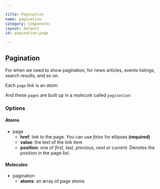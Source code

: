 ```yaml
---

title: Pagination
name: pagination
category: Components
layout: default
id: pagination-page

---
```


## Pagination

For when we need to show pagination, for news articles, events listings, search results, and so on.

Each `page` link is an _atom_:

<script>
component("page", { "href": "?page=1", "value": "1" } )
</script>

And these `pages` are built up in a _molecule_ called `pagination`:

<script>
component("pagination", { "atoms": [
  { "page": { "href": "?page=1", "value": "1", "position": "first" } },
  { "page": { "href": "?page=2", "value": "2" } },
  { "page": { "href": false, "value": "..." } },
  { "page": { "href": "?page=2", "value": "24" } },
  { "page": { "href": "?page=25", "value": "25", "position": "previous" } },
  { "page": { "href": "?page=26", "value": "26", "position": "current" } },
  { "page": { "href": "?page=27", "value": "27", "position": "next" } },
  { "page": { "href": "?page=2", "value": "28" } },
  { "page": { "href": false, "value": "..." } },
  { "page": { "href": "?page=49", "value": "49" } },
  { "page": { "href": "?page=50", "value": "50", "position": "last" } }
]});
</script>


### Options


#### Atoms


* page
  * **href**: link to the page. You can use _false_ for ellipses **(required)**
  * **value**: the text of the link item
  * **position**: one of _first_, _last_, _previous_, _next_ or _current_. Denotes the position in the page list.


#### Molecules


* pagination
  * **atoms**: an array of page atoms